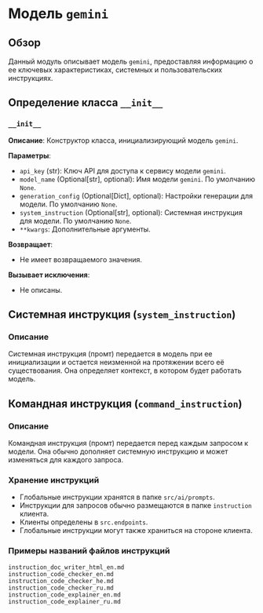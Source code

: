 # Модель `gemini`

## Обзор

Данный модуль описывает модель `gemini`, предоставляя информацию о ее ключевых характеристиках, системных и пользовательских инструкциях.

## Определение класса `__init__`

### `__init__`

**Описание**: Конструктор класса, инициализирующий модель `gemini`.

**Параметры**:
- `api_key` (str): Ключ API для доступа к сервису модели `gemini`.
- `model_name` (Optional[str], optional): Имя модели `gemini`. По умолчанию `None`.
- `generation_config` (Optional[Dict], optional): Настройки генерации для модели. По умолчанию `None`.
- `system_instruction` (Optional[str], optional): Системная инструкция для модели. По умолчанию `None`.
- `**kwargs`: Дополнительные аргументы.

**Возвращает**:
- Не имеет возвращаемого значения.

**Вызывает исключения**:
- Не описаны.


## Системная инструкция (`system_instruction`)

### Описание

Системная инструкция (промт) передается в модель при ее инициализации и остается неизменной на протяжении всего её существования.  Она определяет контекст, в котором будет работать модель.


## Командная инструкция (`command_instruction`)

### Описание

Командная инструкция (промт) передается перед каждым запросом к модели.  Она обычно дополняет системную инструкцию и может изменяться для каждого запроса.

### Хранение инструкций

- Глобальные инструкции хранятся в папке `src/ai/prompts`.
- Инструкции для запросов обычно размещаются в папке `instruction` клиента.
- Клиенты определены в `src.endpoints`.
- Глобальные инструкции могут также храниться на стороне клиента.

### Примеры названий файлов инструкций

```
instruction_doc_writer_html_en.md
instruction_code_checker_en.md
instruction_code_checker_he.md
instruction_code_checker_ru.md
instruction_code_explainer_en.md
instruction_code_explainer_ru.md
```
```
```